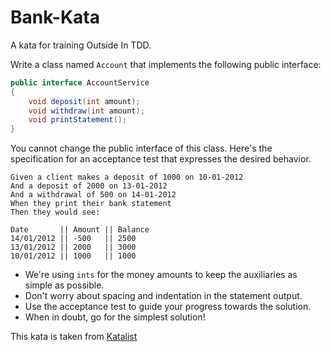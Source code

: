 # Bank-Kata
A kata for training Outside In TDD. 

Write a class named `Account` that implements the following public interface:

```csharp
public interface AccountService
{
    void deposit(int amount); 
    void withdraw(int amount); 
    void printStatement();
}
```
You cannot change the public interface of this class.
Here's the specification for an acceptance test that expresses the desired behavior.

```
Given a client makes a deposit of 1000 on 10-01-2012
And a deposit of 2000 on 13-01-2012
And a withdrawal of 500 on 14-01-2012
When they print their bank statement
Then they would see:

Date       || Amount || Balance
14/01/2012 || -500   || 2500
13/01/2012 || 2000   || 3000
10/01/2012 || 1000   || 1000
```

- We're using `ints` for the money amounts to keep the auxiliaries as simple as possible. 
- Don't worry about spacing and indentation in the statement output.
- Use the acceptance test to guide your progress towards the solution.
- When in doubt, go for the simplest solution!

This kata is taken from [Katalist](https://katalyst.codurance.com/bank) 